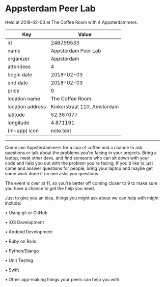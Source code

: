 # Appsterdam Peer Lab
Held at 2018-02-03 at The Coffee Room with 4 Appsterdammers.
        
|Key|Value
|---|---|
|id|[246799533](https://www.meetup.com/appsterdam/events/246799533/)|
|name|Appsterdam Peer Lab|
|organizer|Appsterdam|
|attendees|4|
|begin date|2018-02-03|
|end date|2018-02-03|
|price|0|
|location name|The Coffee Room|
|location address|Kinkerstraat 110, Amsterdam|
|latitude|52.367077|
|longitude|4.871191|
|(in-app) icon|note.text|

---

Come join Appsterdammers for a cup of coffee and a chance to ask questions or talk about the problems you're facing in your projects. Bring a laptop, meet other devs, and find someone who can sit down with your code and help you out with the problem you're facing. If you'd like to just come and answer questions for people, bring your laptop and maybe get some work done if no one asks you questions.

The event is over at 11, so you're better off coming closer to 9 to make sure you have a chance to get the help you need.

Just to give you an idea, things you might ask about we can help with might include:

• Using git or GitHub

• iOS Development

• Android Development

• Ruby on Rails

• Python/Django

• Unit Testing

• Swift

• Other app-making things your peers can help you with


